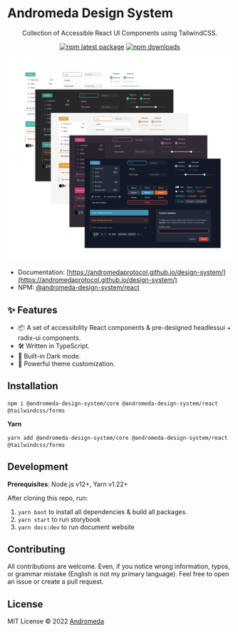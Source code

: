 # Andromeda Design System

<div align="center">
Collection of Accessible React UI Components using TailwindCSS.

[![npm latest package](https://img.shields.io/npm/v/@andromeda-design-system/react/latest.svg)](https://www.npmjs.com/package/@andromeda-design-system/react)
[![npm downloads](https://img.shields.io/npm/dm/@andromeda-design-system/react.svg)](https://www.npmjs.com/package/@andromeda-design-system/react)

</div>

![](docs/public/themes/screenshot.png)

- Documentation: [https://andromedaprotocol.github.io/design-system/](https://andromedaprotocol.github.io/design-system/)
- NPM: [@andromeda-design-system/react](https://www.npmjs.com/package/@andromeda-design-system/react)

## ✨ Features

- 📦 A set of accessibility React components & pre-designed headlessui + radix-ui components.
- 🛠️ Written in TypeScript.
- 🌙 Built-in Dark mode.
- 🌈 Powerful theme customization.

## Installation

```
npm i @andromeda-design-system/core @andromeda-design-system/react @tailwindcss/forms
```

**Yarn**

```
yarn add @andromeda-design-system/core @andromeda-design-system/react @tailwindcss/forms
```

## Development

**Prerequisites**: Node.js v12+, Yarn v1.22+

After cloning this repo, run:

1. `yarn boot` to install all dependencies & build all packages.
2. `yarn start` to run storybook
3. `yarn docs:dev` to run document website

## Contributing

All contributions are welcome. Even, if you notice wrong information, typos, or grammar mistake (English is not my primary language). Feel free to open an issue or create a pull request.

## License

MIT License © 2022 [Andromeda](https://github.com/andromedaprotocol)
